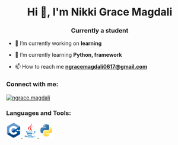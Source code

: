 <h1 align="center">Hi 👋, I'm Nikki Grace Magdali</h1>
<h3 align="center">Currently a student</h3>

- 🔭 I’m currently working on **learning**

- 🌱 I’m currently learning **Python, framework**

- 📫 How to reach me **ngracemagdali0617@gmail.com**

<h3 align="left">Connect with me:</h3>
<p align="left">
<a href="https://fb.com/ngrace.magdali" target="blank"><img align="center" src="https://raw.githubusercontent.com/rahuldkjain/github-profile-readme-generator/master/src/images/icons/Social/facebook.svg" alt="ngrace.magdali" height="30" width="40" /></a>
</p>

<h3 align="left">Languages and Tools:</h3>
<p align="left"> <a href="https://www.w3schools.com/cpp/" target="_blank" rel="noreferrer"> <img src="https://raw.githubusercontent.com/devicons/devicon/master/icons/cplusplus/cplusplus-original.svg" alt="cplusplus" width="40" height="40"/> </a> <a href="https://www.java.com" target="_blank" rel="noreferrer"> <img src="https://raw.githubusercontent.com/devicons/devicon/master/icons/java/java-original.svg" alt="java" width="40" height="40"/> </a> <a href="https://www.python.org" target="_blank" rel="noreferrer"> <img src="https://raw.githubusercontent.com/devicons/devicon/master/icons/python/python-original.svg" alt="python" width="40" height="40"/> </a> </p>
